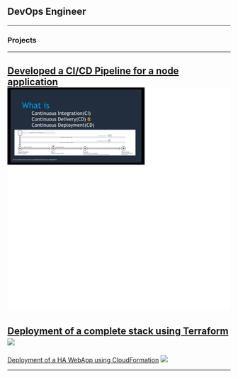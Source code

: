 ## DevOps Engineer

---

### Projects 

---
[Developed a CI/CD Pipeline for a node application](https://github.com/dammy092002/developed-ci-cd-pipeline-for-node-application)
<img src="images/ci-cd1.jpg?raw=true"/>
---
[Deployment of a complete stack using Terraform](https://github.com/dammy092002/Deployment-of-web-stack-using-Terraform)
<img src="images/dummy_thumbnail.jpg?raw=true"/>
---
[Deployment of a HA WebApp using CloudFormation](https://github.com/dammy092002/CloudFormation-Deployment-of-a-Webapp-Project)
<img src="images/dummy_thumbnail.jpg?raw=true"/>

---

